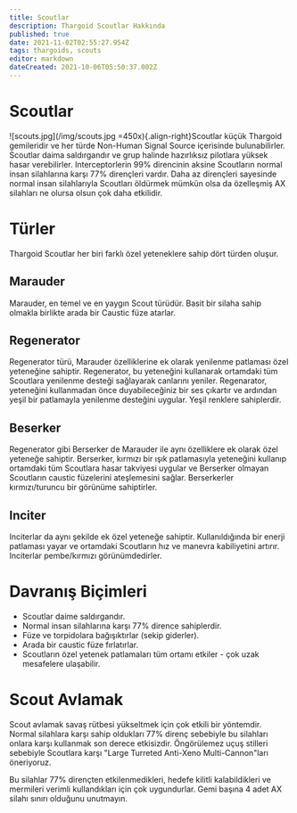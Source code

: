 ```yaml
---
title: Scoutlar
description: Thargoid Scoutlar Hakkında
published: true
date: 2021-11-02T02:55:27.954Z
tags: thargoids, scouts
editor: markdown
dateCreated: 2021-10-06T05:50:37.002Z
---
```


# Scoutlar

![scouts.jpg](/img/scouts.jpg =450x){.align-right}Scoutlar küçük Thargoid gemileridir ve her türde Non-Human Signal Source içerisinde bulunabilirler. Scoutlar daima saldırgandır ve grup halinde hazırlıksız pilotlara yüksek hasar verebilirler. Interceptorlerin 99% direncinin aksine Scoutların normal insan silahlarına karşı 77% dirençleri vardır. Daha az dirençleri sayesinde normal insan silahlarıyla Scoutları öldürmek mümkün olsa da özelleşmiş AX silahları ne olursa olsun çok daha etkilidir.

# Türler

Thargoid Scoutlar her biri farklı özel yeteneklere sahip dört türden oluşur.

## Marauder

Marauder, en temel ve en yaygın Scout türüdür. Basit bir silaha sahip olmakla birlikte arada bir Caustic füze atarlar.

## Regenerator

Regenerator türü, Marauder özelliklerine ek olarak yenilenme patlaması özel yeteneğine sahiptir. Regenerator, bu yeteneğini kullanarak ortamdaki tüm Scoutlara yenilenme desteği sağlayarak canlarını yeniler. Regenarator, yeteneğini kullanmadan önce duyabileceğiniz bir ses çıkartır ve ardından yeşil bir patlamayla yenilenme desteğini uygular. Yeşil renklere sahiplerdir.

## Beserker

Regenerator gibi Berserker de Marauder ile aynı özelliklere ek olarak özel yeteneğe sahiptir. Berserker, kırmızı bir ışık patlamasıyla yeteneğini kullanıp ortamdaki tüm Scoutlara hasar takviyesi uygular ve Berserker olmayan Scoutların caustic füzelerini ateşlemesini sağlar. Berserkerler kırmızı/turuncu bir görünüme sahiptirler.

## Inciter

Inciterlar da aynı şekilde ek özel yeteneğe sahiptir. Kullanıldığında bir enerji patlaması yayar ve ortamdaki Scoutların hız ve manevra kabiliyetini artırır. Inciterlar pembe/kırmızı görünümdedirler.

# Davranış Biçimleri

- Scoutlar daime saldırgandır.
- Normal insan silahlarına karşı 77% dirence sahiplerdir.
- Füze ve torpidolara bağışıktırlar (sekip giderler).
- Arada bir caustic füze fırlatırlar.
- Scoutların özel yetenek patlamaları tüm ortamı etkiler - çok uzak mesafelere ulaşabilir.

# Scout Avlamak

Scout avlamak savaş rütbesi yükseltmek için çok etkili bir yöntemdir. Normal silahlara karşı sahip oldukları 77% direnç sebebiyle bu silahları onlara karşı kullanmak son derece etkisizdir. Öngörülemez uçuş stilleri sebebiyle Scoutlara karşı "Large Turreted Anti-Xeno Multi-Cannon"ları öneriyoruz.

Bu silahlar 77% dirençten etkilenmedikleri, hedefe kilitli kalabildikleri ve mermileri verimli kullandıkları için çok uygundurlar. Gemi başına 4 adet AX silahı sınırı olduğunu unutmayın.
